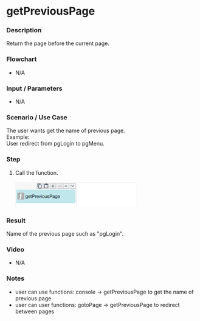 # getPreviousPage

### Description

Return the page before the current page.

### Flowchart

- N/A

### Input / Parameters

- N/A

### Scenario / Use Case

The user wants get the name of previous page. <br />
Example: <br />
User redirect from pgLogin to pgMenu. <br />

### Step

1. Call the function.

    ![Flowchart](getPreviousPage1.png?raw=true)

### Result

Name of the previous page such as "pgLogin". 

### Video

- N/A
<!--[![Video](http://i.imgur.com/Ot5DWAW.png)](https://youtu.be/StTqXEQ2l-Y?t=35s)-->

### Notes
- user can use functions: console -> getPreviousPage to get the name of previous page
- user can user functions: gotoPage -> getPreviousPage to redirect between pages